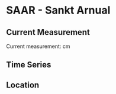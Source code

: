# SAAR - Sankt Arnual

## Current Measurement

Current measurement: <Value topic="rivers/pegel-online/SAAR/Sankt_Arnual/measurementValue"/> cm

## Time Series

<TimeSeries topic="rivers/pegel-online/SAAR/Sankt_Arnual/measurementValue" period="week" />

## Location

<WorldMap>
  <Marker lat="49.21487155433878" lon="7.022664603929585" labelTopic="rivers/pegel-online/SAAR/Sankt_Arnual" />
</WorldMap>
